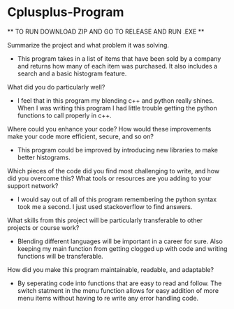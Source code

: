 # Cplusplus-Program

** TO RUN DOWNLOAD ZIP AND GO TO RELEASE AND RUN .EXE ** 

Summarize the project and what problem it was solving.
- This program takes in a list of items that have been sold by a company and returns how many of each item was purchased. It also includes a search and a basic histogram feature.

What did you do particularly well?
- I feel that in this program my blending c++ and python really shines. When I was writing this program I had little trouble getting the python functions to call properly in c++.

Where could you enhance your code? How would these improvements make your code more efficient, secure, and so on?
- This program could be improved by introducing new libraries to make better histograms. 

Which pieces of the code did you find most challenging to write, and how did you overcome this? What tools or resources are you adding to your support network?
- I would say out of all of this program remembering the python syntax took me a second. I just used stackoverflow to find answers. 

What skills from this project will be particularly transferable to other projects or course work?
- Blending different languages will be important in a career for sure. Also keeping my main function from getting clogged up with code and writing functions will be transferable.

How did you make this program maintainable, readable, and adaptable?
- By seperating code into functions that are easy to read and follow. The switch statment in the menu function allows for easy addition of more menu items without having to re write any error handling code.
